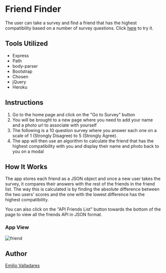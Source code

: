 # Friend Finder

The user can take a survey and find a friend that has the highest compatibility based on a number of survey questions. Click [here](https://super-friend-finder.herokuapp.com/survey) to try it.

## Tools Utilized
* Express
* Path
* body-parser
* Bootstrap
* Chosen
* jQuery
* Heroku

## Instructions
1. Go to the home page and click on the "Go to Survey" button
2. You will be brought to a new page where you need to add your name and a photo url to associate with yourself
3. The following is a 10 question survey where you answer each one on a scale of 1 (Strongly Disagree) to 5 (Strongly Agree).
4. The app will then use an algorithm to calculate the friend that has the highest compatibility with you and display their name and photo back to you on a modal

## How It Works
The app stores each friend as a JSON object and once a new user takes the survey, it compares their answers with the rest of the friends in the friend list. The way this is calculated is by finding the absolute difference between the two users' scores and the one with the lowest difference has the highest compatibility.

You can also click on the "API Friends List" button towards the bottom of the page to view all the friends API in JSON format.

### App View
![friend](https://user-images.githubusercontent.com/33468221/71553058-37350200-29bd-11ea-8d50-4aed47734e59.png)

## Author
[Emilio Valladares](https://github.com/emiliov1/)
